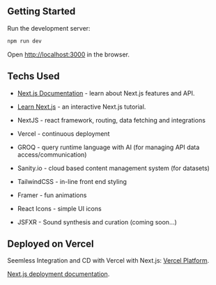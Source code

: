 ## Getting Started

Run the development server:

```bash
npm run dev
```

Open [http://localhost:3000](http://localhost:3000) in the browser.

## Techs Used

- [Next.js Documentation](https://nextjs.org/docs) - learn about Next.js features and API.
- [Learn Next.js](https://nextjs.org/learn) - an interactive Next.js tutorial.

- NextJS - react framework, routing, data fetching and integrations
- Vercel - continuous deployment
- GROQ - query runtime language with AI (for managing API data access/communication)
- Sanity.io - cloud based content management system (for datasets)
- TailwindCSS - in-line front end styling
- Framer - fun animations
- React Icons - simple UI icons
- JSFXR - Sound synthesis and curation (coming soon...)

## Deployed on Vercel

Seemless Integration and CD with Vercel with Next.js: [Vercel Platform](https://vercel.com/new?utm_medium=default-template&filter=next.js&utm_source=create-next-app&utm_campaign=create-next-app-readme).

[Next.js deployment documentation](https://nextjs.org/docs/deployment).
